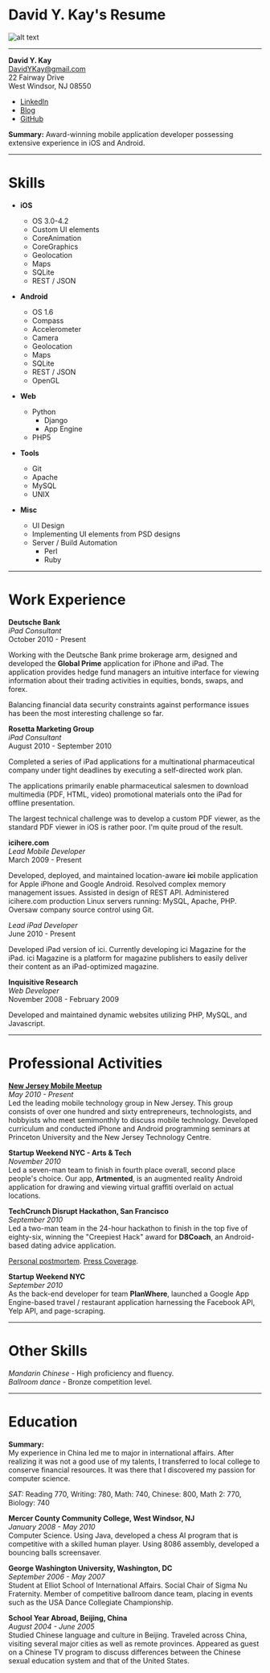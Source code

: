 # David Y. Kay's Resume

![alt text]( http://0.gravatar.com/avatar/30d6fbf81284ac9005e8e9ccc7ecfb1e?size=420 "David Y. Kay")

* * * * * * * * * * * * * * * * * *

__David Y. Kay__  
DavidYKay@gmail.com  
22 Fairway Drive  
West Windsor, NJ 08550  

* [LinkedIn](http://linkedin.com/in/DavidYKay)  
* [Blog](http://blog.davidykay.com)  
* [GitHub](http://github.com/DavidYKay)  

__Summary:__  Award-winning mobile application developer possessing extensive experience in iOS and Android. 

* * * * * * * * * * * * * * * * * *
# Skills

* __iOS__
  * OS 3.0-4.2
  * Custom UI elements
  * CoreAnimation
  * CoreGraphics
  * Geolocation
  * Maps
  * SQLite
  * REST / JSON

* __Android__
  * OS 1.6
  * Compass 
  * Accelerometer
  * Camera
  * Geolocation
  * Maps
  * SQLite
  * REST / JSON
  * OpenGL

* __Web__
    * Python
      * Django
      * App Engine
    * PHP5

* __Tools__
  * Git
  * Apache
  * MySQL
  * UNIX

* __Misc__
    * UI Design
    * Implementing UI elements from PSD designs
    * Server / Build Automation
        * Perl
        * Ruby
  
* * * * * * * * * * * * * * * * * *
# Work Experience
  
__Deutsche Bank__  
_iPad Consultant_  
October 2010 - Present  
  
Working with the Deutsche Bank prime brokerage arm, designed and developed the __Global Prime__ application for iPhone and iPad. The application provides hedge fund managers an intuitive interface for viewing information about their trading activities in equities, bonds, swaps, and forex.
  
Balancing financial data security constraints against performance issues has been the most interesting challenge so far.  
  
__Rosetta Marketing Group__  
_iPad Consultant_  
August 2010 - September 2010  
  
Completed a series of iPad applications for a multinational pharmaceutical company under tight deadlines by executing a self-directed work plan.

The applications primarily enable pharmaceutical salesmen to download multimedia (PDF, HTML, video) promotional materials onto the iPad for offline presentation.  

The largest technical challenge was to develop a custom PDF viewer, as the standard PDF viewer in iOS is rather poor. I'm quite proud of the result.  
  
__icihere.com__  
_Lead Mobile Developer_  
March 2009 - Present  
  
Developed, deployed, and maintained location-aware __ici__ mobile application for Apple iPhone and Google Android. Resolved complex memory management issues. Assisted in design of REST API. Administered icihere.com production Linux servers running: MySQL, Apache, PHP. Oversaw company source control using Git.  
  
_Lead iPad Developer_  
June 2010 - Present 
  
Developed iPad version of ici. Currently developing ici Magazine for the iPad. ici Magazine is a platform for magazine publishers to easily deliver their content as an iPad-optimized magazine.
  
__Inquisitive Research__  
_Web Developer_  
November 2008 - February 2009  
  
Developed and maintained dynamic websites utilizing PHP, MySQL, and Javascript.

* * * * * * * * * * * * * * * * * *
# Professional Activities  

[__New Jersey Mobile Meetup__](http://meetup.com/njmobile/)  
_May 2010 - Present_  
Led the leading mobile technology group in New Jersey. This group consists of over one hundred and sixty entrepreneurs, technologists, and hobbyists who meet semimonthly to discuss mobile technology. Developed curriculum and conducted iPhone and Android programming seminars at Princeton University and the New Jersey Technology Centre.

__Startup Weekend NYC - Arts & Tech__  
_November 2010_  
Led a seven-man team to finish in fourth place overall, second place people's choice. Our app, __Artmented__, is an augmented reality Android application for drawing and viewing virtual graffiti overlaid on actual locations.

__TechCrunch Disrupt Hackathon, San Francisco__  
_September 2010_  
Led a two-man team in the 24-hour hackathon to finish in the top five of eighty-six, winning the "Creepiest Hack" award for __D8Coach__, an Android-based dating advice application.  

[Personal postmortem](http://blog.davidykay.com/d8coach-hackaton-wrap-up).  [Press Coverage](http://techcrunch.com/2010/09/26/techcrunch-disrupt-hackathon-winner/).  

__Startup Weekend NYC__  
_September 2010_  
As the back-end developer for team __PlanWhere__, launched a Google App Engine-based travel / restaurant application harnessing the Facebook API, Yelp API, and page-scraping.

* * * * * * * * * * * * * * * * * *
# Other Skills

_Mandarin Chinese_ - High proficiency and fluency.  
_Ballroom dance_ - Bronze competition level.  

* * * * * * * * * * * * * * * * * *
# Education

__Summary:__  
My experience in China led me to major in international affairs. After realizing it was not a good use of my talents, I transferred to local college to conserve financial resources. It was there that I discovered my passion for computer science.

  
_SAT:_ Reading 770, Writing: 780, Math: 740, Chinese: 800, Math 2: 770, Biology: 740

__Mercer County Community College, West Windsor, NJ__  
_January 2008 - May 2010_  
Computer Science. Using Java, developed a chess AI program that is competitive with a skilled human player. Using 8086 assembly, developed a bouncing balls screensaver.

__George Washington University, Washington, DC__  
_September 2006 - May 2007_  
Student at Elliot School of International Affairs. Social Chair of Sigma Nu Fraternity. Member of competitive ballroom dance team, placing in events such as the USA Dance Collegiate Championship.

__School Year Abroad, Beijing, China__  
_August 2004 - June 2005_  
Studied Chinese language and culture in Beijing. Traveled across China, visiting several major cities as well as remote provinces. Appeared as guest on a Chinese TV program to discuss differences between the Chinese sexual education system and that of the United States.

